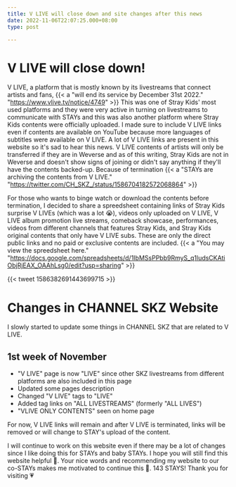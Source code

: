 ```yaml
---
title: V LIVE will close down and site changes after this news
date: 2022-11-06T22:07:25.000+08:00
type: post

---
```

# V LIVE will close down!
V LIVE, a platform that is mostly known by its livestreams that connect artists and fans, {{< a "will end its service by December 31st 2022." "https://www.vlive.tv/notice/4749" >}} This was one of Stray Kids' most used platforms and they were very active in turning on livestreams to communicate with STAYs and this was also another platform where Stray Kids contents were officially uploaded. I made sure to include V LIVE links even if contents are available on YouTube because more languages of subtitles were available on V LIVE. A lot of V LIVE links are present in this website so it's sad to hear this news. V LIVE contents of artists will only be transferred if they are in Weverse and as of this writing, Stray Kids are not in Weverse and doesn't show signs of joining or didn't say anything if they'll have the contents backed-up. Because of termination {{< a "STAYs are archiving the contents from V LIVE." "https://twitter.com/CH_SKZ_/status/1586704182572068864" >}}

For those who wants to binge watch or download the contents before termination, I decided to share a spreedsheet containing links of Stray Kids surprise V LIVEs (which was a lot 😭), videos only uploaded on V LIVE, V LIVE album promotion live streams, comeback showcase, performances, videos from different channels that features Stray Kids, and Stray Kids original contents that only have V LIVE subs. These are only the direct public links and no paid or exclusive contents are included. {{< a "You may view the spreedsheet here." "https://docs.google.com/spreadsheets/d/1IbMSsPPbb9RmyS_q1ludsCKAtiObjRjEAX_OAAhLsg0/edit?usp=sharing" >}}

{{< tweet 1586382691443699715 >}}

# Changes in CHANNEL SKZ Website
I slowly started to update some things in CHANNEL SKZ that are related to V LIVE.
## 1st week of November
- "V LIVE" page is now "LIVE" since other SKZ livestreams from different platforms are also included in this page
- Updated some pages description
- Changed "V LIVE" tags to "LIVE"
- Added tag links on "ALL LIVESTREAMS" (formerly "ALL LIVES")
- "VLIVE ONLY CONTENTS" seen on home page

For now, V LIVE links will remain and after V LIVE is terminated, links will be removed or will change to STAY's upload of the content.

I will continue to work on this website even if there may be a lot of changes since I like doing this for STAYs and baby STAYs. I hope you will still find this website helpful 🤗. Your nice words and recommending my website to our co-STAYs makes me motivated to continue this 🥺. 143 STAYS! Thank you for visiting 💗